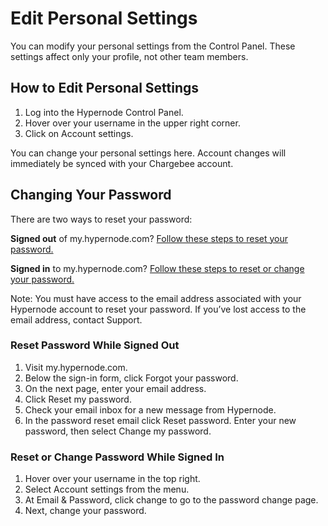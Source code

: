 <!-- source: https://support.hypernode.com/en/services/control-panel/edit-personal-settings/ -->

# Edit Personal Settings

You can modify your personal settings from the Control Panel. These settings affect only your profile, not other team members.

## How to Edit Personal Settings

1. Log into the Hypernode Control Panel.
1. Hover over your username in the upper right corner.
1. Click on Account settings.

You can change your personal settings here. Account changes will immediately be synced with your Chargebee account.

## Changing Your Password

There are two ways to reset your password:

**Signed out** of my.hypernode.com? [Follow these steps to reset your password.](#signedout)

**Signed in** to my.hypernode.com? [Follow these steps to reset or change your password.](#signedin)

Note: You must have access to the email address associated with your Hypernode account to reset your password. If you’ve lost access to the email address, contact Support.

### Reset Password While Signed Out

1. Visit my.hypernode.com.
1. Below the sign-in form, click Forgot your password.
1. On the next page, enter your email address.
1. Click Reset my password.
1. Check your email inbox for a new message from Hypernode.
1. In the password reset email click Reset password. Enter your new password, then select Change my password.

### Reset or Change Password While Signed In

1. Hover over your username in the top right.
1. Select Account settings from the menu.
1. At Email & Password, click change to go to the password change page.
1. Next, change your password.
